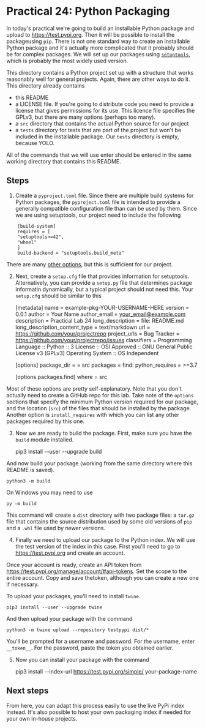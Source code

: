 
# Practical  24: Python Packaging 

In today's practical we're going to build an installable Python package and 
upload to https://test.pypi.org. Then it will be possible to install the packageusing `pip`. There is not one standard way to create an installable Python package and it's actually more complicated that it probably should be for complex packages. We will set up our packages using [`setuptools`](https://setuptools.readthedocs.io/en/latest/index.html), which is probably the most widely used version.

This directory contains a Python project set up with a structure that works reasonably well for general projects. Again, there are other ways to do it. This directory already contains

  - this README
  - a LICENSE file. If you're going to distribute code you need to provide a license that gives permissions for its use. This licence file specifies the GPLv3, but there are many options (perhaps too many).
  - a `src` directory that contains the actual Python source for our project
  - a `tests` directory for tests that are part of the project but won't be included in the installable package. Our `tests` directory is empty, because YOLO.

All of the commands that we will use enter should be entered in the same working directory that contains this README.

## Steps

1. Create a `pyproject.toml` file. Since there are multiple build systems for Python packages, the `pyproject.toml` file is intended to provide a generally compatible configuration file than can be used by them. Since we are using setuptools, our project need to include the following

```
    [build-system]
    requires = [
    "setuptools>=42",
    "wheel"
    ]
    build-backend = "setuptools.build_meta"
```

There are many [other options](https://martin-thoma.com/pyproject-toml/), but this is sufficient for our project.

2. Next, create a `setup.cfg` file that provides information for setuptools. Alternatively, you can  provide a `setup.py` file that determines package informatin dynamically, but a typical project should not need this. Your `setup.cfg` should be similar to this

    [metadata]
    name = example-pkg-YOUR-USERNAME-HERE
    version = 0.0.1
    author = Your Name
    author_email = your_email@example.com
    description = Practical Lab 24 
    long_description = file: README.md
    long_description_content_type = text/markdown
    url = https://github.com/your/projectrepo
    project_urls =
        Bug Tracker = https://github.com/your/projectrepo/issues
    classifiers =
        Programming Language :: Python :: 3
        License :: OSI Approved :: GNU General Public License v3 (GPLv3)
        Operating System :: OS Independent

    [options]
    package_dir =
        = src
    packages = find:
    python_requires = >=3.7

    [options.packages.find]
    where = src

Most of these options are pretty self-explanatory. Note that you don't actually need to create a GitHub repo for this lab. Take note of the `options` sections that specify the minimum Python version required for our package, and the location (`src`) of the files that should be installed by the package. Another option is `install_requires` with which you can list any other packages required by this one.

3. Now we are ready to build the package. First, make sure you have the `build` module installed.

    pip3 install --user --upgrade build

And now build your package (working from the same directory where this README is saved).

    python3 -m build

On Windows you may need to use 

    py -m build

This command will create a `dist` directory with two package files: a `tar.gz` file that contains the source distribution used by some old versions of `pip` and a `.whl` file used by newer versions.

4. Finally we need to upload our package to the Python index. We will use the test version of the index in this case. First you'll need to go to https://test.pypi.org and create an account.

Once your account is ready, create an API token from https://test.pypi.org/manage/account/#api-tokens. Set the scope to the entire account.  Copy and save thetoken, although you can create a new one if necessary.

To upload your packages, you'll need to install `twine`.

    pip3 install --user --upgrade twine

And then upload your package with the command

    python3 -m twine upload --repository testpypi dist/*

You'll be prompted for a username and password. For the username, enter `__token__`. For the password, paste the token you obtained earlier.

5. Now you can install your package with the command

    pip3 install --index-url https://test.pypi.org/simple/ your-package-name

## Next steps
From here, you can adapt this process easily to use the live PyPi index instead. It's also possible to host your own packaging index if needed for your own in-house projects.

